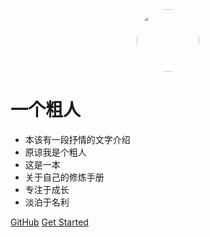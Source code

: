 
<div style="text-align:center">
  <span style="display:inline-block;width:100px;height:100px;border-radius:100px;overflow:hidden;">
    <img src="https://oss1.chedianai.com/test/images/other/15723482024060.jpg?imageMogr2/auto-orient" style="width:100px" />
  </span>
</div>

# 一个粗人

- 本该有一段抒情的文字介绍
- 原谅我是个粗人
- 这是一本
- 关于自己的修炼手册
- 专注于成长
- 淡泊于名利

[GitHub](https://github.com/amujoe/Blog)
[Get Started](/#一本油腻大叔的开发手册)